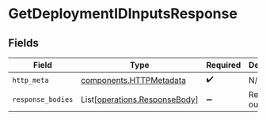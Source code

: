 # GetDeploymentIDInputsResponse


## Fields

| Field                                                                    | Type                                                                     | Required                                                                 | Description                                                              |
| ------------------------------------------------------------------------ | ------------------------------------------------------------------------ | ------------------------------------------------------------------------ | ------------------------------------------------------------------------ |
| `http_meta`                                                              | [components.HTTPMetadata](../../models/components/httpmetadata.md)       | :heavy_check_mark:                                                       | N/A                                                                      |
| `response_bodies`                                                        | List[[operations.ResponseBody](../../models/operations/responsebody.md)] | :heavy_minus_sign:                                                       | Retrieve the output                                                      |